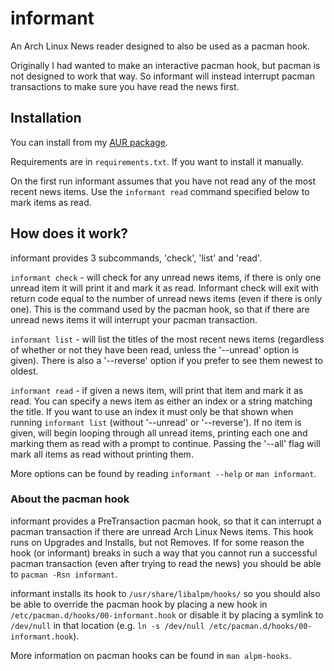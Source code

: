 # informant

An Arch Linux News reader designed to also be used as a pacman hook.

Originally I had wanted to make an interactive pacman hook, but pacman is not
designed to work that way. So informant will instead interrupt pacman
transactions to make sure you have read the news first.

## Installation

You can install from my [AUR package](https://aur.archlinux.org/packages/informant/).

Requirements are in `requirements.txt`. If you want to install it manually.

On the first run informant assumes that you have not read any of the most recent news items.
Use the `informant read` command specified below to mark items as read.

## How does it work?

informant provides 3 subcommands, 'check', 'list' and 'read'.

`informant check` - will check for any unread news items, if there is only one
unread item it will print it and mark it as read. Informant check will exit with
return code equal to the number of unread news items (even if there is only
one). This is the command used by the pacman hook, so that if there are unread
news items it will interrupt your pacman transaction.

`informant list` - will list the titles of the most recent news items
(regardless of whether or not they have been read, unless the '--unread' option
is given). There is also a '--reverse' option if you prefer to see them newest
to oldest.

`informant read` - if given a news item, will print that item and mark it as read.
You can specify a news item as either an index or a string matching the title.
If you want to use an index it must only be that shown when running `informant list`
(without '--unread' or '--reverse'). If no item is given, will begin looping through
all unread items, printing each one and marking them as read with a prompt to continue.
Passing the '--all' flag will mark all items as read without printing them.

More options can be found by reading `informant --help` or `man informant`.

### About the pacman hook

informant provides a PreTransaction pacman hook, so that it can interrupt a
pacman transaction if there are unread Arch Linux News items. This hook runs on
Upgrades and Installs, but not Removes. If for some reason the hook (or
informant) breaks in such a way that you cannot run a successful pacman
transaction (even after trying to read the news) you should be able to `pacman
-Rsn informant`.

informant installs its hook to `/usr/share/libalpm/hooks/` so you should also be
able to override the pacman hook by placing a new hook in
`/etc/pacman.d/hooks/00-informant.hook` or disable it by placing a symlink to
`/dev/null` in that location (e.g. `ln -s /dev/null
/etc/pacman.d/hooks/00-informant.hook`).

More information on pacman hooks can be found in `man alpm-hooks`.

